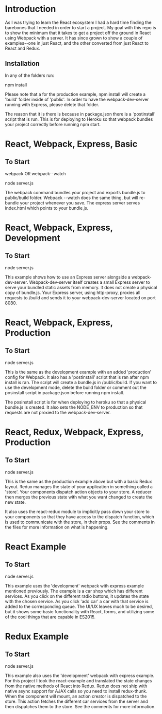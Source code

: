 # Introduction
As I was trying to learn the React ecosystem I had a hard time finding the barebones that I needed in order to start a project. My goal with this repo is to show the minimum that it takes to get a project off the ground in React using Webpack with a server. It has since grown to show a couple of examples--one in just React, and the other converted from just React to React and Redux.

## Installation
In any of the folders run:

npm install

Please note that a for the production example, npm install will create a 'build' folder inside of 'public'. In order to have the webpack-dev-server running with Express, please delete that folder. 

The reason that it is there is because in package.json there is a 'postinstall' script that is run. This is for deploying to Heroku so that webpack bundles your project correctly before running npm start.

# React, Webpack, Express, Basic
## To Start

webpack OR webpack--watch

node server.js

The webpack command bundles your project and exports bundle.js to public/build folder. Webpack --watch does the same thing, but will re-bundle your project whenever you save. The express server serves index.html which points to your bundle.js.

# React, Webpack, Express, Development
## To Start

node server.js

This example shows how to use an Express server alongside a webpack-dev-server. Webpack-dev-server itself creates a small Express server to serve your bundled static assets from memory. It does not create a physical copy of bundle.js. Your Express server, using http-proxy, proxies all requests to /build and sends it to your webpack-dev-server located on port 8080. 

# React, Webpack, Express, Production
## To Start

node server.js

This is the same as the development example with an added 'production' config for Webpack. It also has a 'postinstall' script that is ran after npm install is ran. The script will create a bundle.js in /public/build. If you want to use the development mode, delete the build folder or comment out the posinstall script in package.json before running npm install.

The posinstall script is for when deploying to heroku so that a physical bundle.js is created. It also sets the NODE_ENV to production so that requests are not proxied to the webpack-dev-server.

# React, Redux, Webpack, Express, Production
## To Start

node server.js

This is the same as the production example above but with a basic Redux layout. Redux manages the state of your application in something called a 'store'. Your components dispatch action objects to your store. A reducer then merges the previous state with what you want changed to create the new state. 

It also uses the react-redux module to implicitly pass down your store to your components so that they have access to the dispatch function, which is used to communicate with the store, in their props. See the comments in the files for more information on what is happening.

# React Example
## To Start

node server.js

This example uses the 'development' webpack with express example mentioned previously. The example is a car shop which has different services. As you click on the different radio buttons, it updates the state with the chosen service. As you click 'add car' a car with that service is added to the corresponding queue. The UI/UX leaves much to be desired, but it shows some basic functionality with React, forms, and utilizing some of the cool things that are capable in ES2015.

# Redux Example
## To Start

node server.js

This example also uses the 'development' webpack with express example. For this project I took the react-example and translated the state changes from the native methods of React into Redux. Redux does not ship with native async support for AJAX calls so you need to install redux-thunk. When the component will mount, an action creator is dispatched to the store. This action fetches the different car services from the server and then dispatches them to the store. See the comments for more information.
